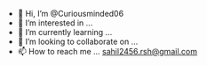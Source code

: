 - 👋 Hi, I’m @Curiousminded06
- 👀 I’m interested in ...
- 🌱 I’m currently learning ...
- 💞️ I’m looking to collaborate on ...
- 📫 How to reach me ... sahil2456.rsh@gmail.com

<!---
Curiousminded06/Curiousminded06 is a ✨ special ✨ repository because its `README.md` (this file) appears on your GitHub profile.
You can click the Preview link to take a look at your changes.
--->
